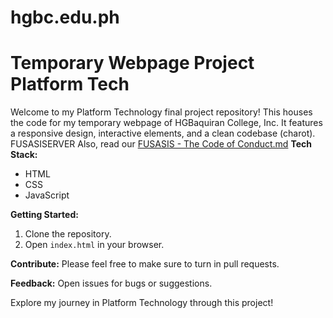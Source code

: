 # hgbc.edu.ph
# Temporary Webpage Project Platform Tech

Welcome to my Platform Technology final project repository! This houses the code for my temporary webpage of HGBaquiran College, Inc. It features a responsive design, interactive elements, and a clean codebase (charot). FUSASISERVER
Also, read our [FUSASIS - The Code of Conduct.md](https://github.com/jesusdiazjess/hgbc.edu.ph/blob/1415d41f9e93ecb3c84c3ae03bf1c2d2099bd970/FUSASIS%20-%20The%20Code%20of%20Conduct.md)
**Tech Stack:**
- HTML
- CSS
- JavaScript

**Getting Started:**
1. Clone the repository.
2. Open `index.html` in your browser.

**Contribute:**
Please feel free to make sure to turn in pull requests.

**Feedback:**
Open issues for bugs or suggestions.

Explore my journey in Platform Technology through this project!
